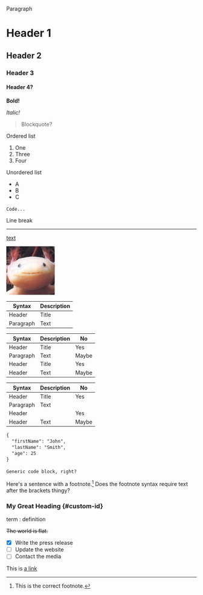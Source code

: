 Paragraph

# Header 1

## Header 2

### Header 3

#### Header 4?

**Bold!**

*Italic!*

> Blockquote?

Ordered list

1. One
2. Three
3. Four

Unordered list

- A
- B
- C

`Code...`

Line break

---

[text](https://www.markdownguide.org/cheat-sheet/)

![me](me.png)

| Syntax    | Description |
| --------- | ----------- |
| Header    | Title       |
| Paragraph | Text        |

| Syntax    | Description | No    |
| --------- | ----------- | ----- |
| Header    | Title       | Yes   |
| Paragraph | Text        | Maybe |
| Header    | Title       | Yes   |
| Header    | Text        | Maybe |

| Syntax    | Description | No    |
| --------- | ----------- | ----- |
| Header    | Title       | Yes   |
| Paragraph | Text        |       |
| Header    |             | Yes   |
| Header    | Text        | Maybe |


```
{
  "firstName": "John",
  "lastName": "Smith",
  "age": 25
}

Generic code block, right?
```

Here's a sentence with a footnote.[^1] Does the footnote syntax require text after the brackets thingy?

### My Great Heading {#custom-id}

term
: definition

~~The world is flat.~~

- [x] Write the press release
- [ ] Update the website
- [ ] Contact the media

This is [a link](#header-1)

[^1]: This is the correct footnote.
